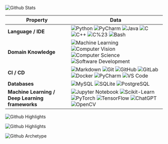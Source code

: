 ![Github Stats](https://greptile-stats.vercel.app/api/widget/silentfortin/stats)

| Property | Data |
|---|---|
| **Language / IDE** | ![Python](https://img.shields.io/badge/-Python-3776AB?logo=python&logoColor=white&style=flat-square) ![PyCharm](https://img.shields.io/badge/-PyCharm-143?logo=pycharm&logoColor=white&style=flat-square) ![Java](https://img.shields.io/badge/-Java-007396?logo=java&logoColor=white&style=flat-square) ![C](https://img.shields.io/badge/-C-00599C?logo=c&logoColor=white&style=flat-square) ![C++](https://img.shields.io/badge/-C++-00599C?logo=c%2B%2B&logoColor=white&style=flat-square) ![C%23](https://img.shields.io/badge/-C%23-239120?logo=csharp&logoColor=white&style=flat-square) ![Bash](https://img.shields.io/badge/-Bash-4EAA25?logo=gnubash&logoColor=white&style=flat-square) |
| **Domain Knowledge** | ![Machine Learning](https://img.shields.io/badge/-Machine%20Learning-00c853?style=flat-square&logo=scikitlearn&logoColor=white) ![Computer Vision](https://img.shields.io/badge/-Computer%20Vision-4e8cff?style=flat-square) ![Computer Science](https://img.shields.io/badge/-Computer%20Science-fbc02d?style=flat-square) ![Software Development](https://img.shields.io/badge/-Software%20Development-ff5722?style=flat-square) |
| **CI / CD** | ![Markdown](https://img.shields.io/badge/-Markdown-000000?logo=markdown&style=flat-square) ![Git](https://img.shields.io/badge/-Git-F05032?logo=git&logoColor=white&style=flat-square) ![GitHub](https://img.shields.io/badge/-GitHub-181717?logo=github&logoColor=white&style=flat-square) ![GitLab](https://img.shields.io/badge/-GitLab-FCA121?logo=gitlab&logoColor=white&style=flat-square) ![Docker](https://img.shields.io/badge/-Docker-2496ED?logo=docker&logoColor=white&style=flat-square) ![PyCharm](https://img.shields.io/badge/-PyCharm-143?logo=pycharm&logoColor=white&style=flat-square) ![VS Code](https://img.shields.io/badge/-VS%20Code-007ACC?logo=visualstudiocode&logoColor=white&style=flat-square) |
| **Databases** | ![MySQL](https://img.shields.io/badge/-MySQL-4479A1?logo=mysql&logoColor=white&style=flat-square) ![SQLite](https://img.shields.io/badge/-SQLite-003B57?logo=sqlite&logoColor=white&style=flat-square) ![PostgreSQL](https://img.shields.io/badge/-PostgreSQL-336791?logo=postgresql&logoColor=white&style=flat-square) |
| **Machine Learning / Deep Learning frameworks** | ![Jupyter Notebook](https://img.shields.io/badge/-Jupyter%20Notebook-F37626?logo=jupyter&logoColor=white&style=flat-square) ![Scikit-Learn](https://img.shields.io/badge/-Scikit--Learn-F7931E?logo=scikitlearn&logoColor=white&style=flat-square) ![PyTorch](https://img.shields.io/badge/-PyTorch-EE4C2C?logo=pytorch&logoColor=white&style=flat-square) ![TensorFlow](https://img.shields.io/badge/-TensorFlow-FF6F00?logo=tensorflow&logoColor=white&style=flat-square) ![ChatGPT](https://img.shields.io/badge/-ChatGPT-343541?logo=openai&logoColor=white&style=flat-square) ![OpenCV](https://img.shields.io/badge/-OpenCV-5C3EE8?logo=opencv&logoColor=white&style=flat-square) |

![Github Highlights](https://greptile-stats.vercel.app/api/widget/silentfortin/highlights)

![Github Highlights](https://greptile-stats.vercel.app/api/widget/silentfortin/highlights)

![Github Archetype](https://greptile-stats.vercel.app/api/widget/silentfortin/archtype)
